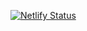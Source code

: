 [![Netlify Status](https://api.netlify.com/api/v1/badges/c0525d74-fcf9-4696-9279-592afd1a97ff/deploy-status)](https://xls.netlify.app)